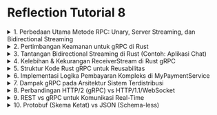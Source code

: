 # Reflection Tutorial 8

<details>
<summary>1. Perbedaan Utama Metode RPC: Unary, Server Streaming, dan Bidirectional Streaming</summary>

### Unary RPC  
>Cara Kerja:   
Klien mengirim satu permintaan, server merespons sekali.  

>Contoh Penggunaan:  
-. Mengambil data statis (e.g., informasi pengguna berdasarkan ID).  
-. Operasi CRUD sederhana (e.g., membuat atau menghapus entri database).  

>Kelebihan:  
Sederhana, cocok untuk operasi sinkron.  

### Server Streaming RPC
>Cara Kerja:  
Klien mengirim satu permintaan, server mengirim serangkaian respons secara streaming.  

>Contoh Penggunaan:  
-. Mengirim pembaruan real-time (e.g., harga saham, notifikasi).
-. Streaming log atau data sensor.  

>Kelebihan:  
Efisien untuk data yang terus berubah.  

### Bidirectional Streaming RPC
>Cara Kerja:  
Klien dan server saling mengirim aliran data secara independen.

>Contoh Penggunaan:  
-. Aplikasi chat (pesan dikirim dan diterima secara real-time).
-. Game multiplayer dengan interaksi simultan.

>Kelebihan:  
Mendukung komunikasi dua arah yang dinamis.
</details>

<details>
<summary>2. Pertimbangan Keamanan untuk gRPC di Rust</summary>

### Autentikasi:
>TLS/SSL:  
Wajib untuk mengenkripsi komunikasi. Gunakan crate seperti rustls atau openssl. 

>Token-Based Auth:  
JWT atau OAuth2 untuk validasi identitas klien.  

>mTLS (Mutual TLS):  
Verifikasi sertifikat di kedua sisi (klien dan server).  

### Autorisasi:
>Implementasi middleware untuk memeriksa izin (e.g., role-based access control).  
Contoh: Gunakan tower-layer untuk memvalidasi hak akses sebelum memproses RPC. 

### Enkripsi Data:  
>Pastikan payload Protobuf dienkripsi end-to-end jika mengandung data sensitif.  

>Hindari penyimpanan rahasia (e.g., kunci API) di kode sumber (gunakan environment variables).  

### Pencegahan Serangan:  
>Validasi input untuk menghindari serangan seperti SQL injection atau buffer overflow.  

>Rate limiting untuk mencegah DDoS.  

### Khusus Rust:
>Manfaatkan sistem kepemilikan (ownership) untuk mencegah race condition.

>Audit dependensi dengan cargo-audit untuk celah keamanan.

</details>

<details>
<summary>3. Tantangan Bidirectional Streaming di Rust (Contoh: Aplikasi Chat)</summary>

>Manajemen Konkurensi:  
-. Async/await di Rust memerlukan pengelolaan Future dan Stream yang hati-hati.  
-. Contoh: Deadlock jika task tidak di-schedule dengan benar di Tokio runtime.  

>Backpressure:  
-. Jika server/client tidak bisa mengimbangi kecepatan data, gunakan mekanisme seperti tokio::sync::mpsc untuk mengontrol aliran.  

>Error Handling:  
-. Jika satu sisi terputus (e.g., jaringan error), pastikan koneksi bisa dipulihkan atau diberi notifikasi.  
-. Implementasi timeout dengan tokio::time::timeout.

>Resource Leaks:  
-. Pastikan stream ditutup (StreamExt::close) setelah selesai untuk menghindari kebocoran memori.

>Sinkronisasi State:  
-. Untuk aplikasi chat, gunakan Arc<Mutex<...>> atau saluran async untuk mengelola daftar pengguna yang terhubung.

</details>

<details>
<summary>4. Kelebihan & Kekurangan ReceiverStream di Rust gRPC</summary>

>Kelebihan:  
-. Integrasi dengan Tokio: Cocok untuk runtime async yang sudah menggunakan Tokio.  
-. Simplifikasi kode: Konversi mudah dari mpsc::Receiver ke stream gRPC.  
-. Efisien untuk data berukuran besar atau throughput tinggi.

>Kekurangan:  
-. Overhead: Tidak cocok untuk skenario low-latency ekstrem.  
-. Ketergantungan pada Tokio: Sulit digunakan dengan runtime async lain (e.g., async-std).   
-. Kurang fleksibel: Jika memerlukan kontrol granular, lebih baik implementasi manual.  

</details>

<details>
<summary>5. Struktur Kode Rust gRPC untuk Reusabilitas</summary>

>Modularisasi:  
-. Pisahkan logika bisnis, protobuf codegen, dan infrastruktur ke modul terpisah (e.g., src/services, src/models).  

>Traits/Interface:  
-. Definisikan trait seperti PaymentProcessor untuk memisahkan implementasi konkret.  

>Middleware:  
-. Gunakan tower-layer untuk logging, auth, atau metrics yang bisa digunakan ulang.  

>Dependency Injection:  
-. Contoh: Teruskan client database atau HTTP client sebagai parameter ke handler.  

>Codegen Terpusat:  
-. Generate kode Protobuf sekali di build script (build.rs).  

</details>

<details>
<summary>6. Implementasi Logika Pembayaran Kompleks di MyPaymentService</summary>

>Idempotensi:  
Gunakan ID unik untuk setiap transaksi untuk menghindari duplikasi.

>Retry & Circuit Breaker:  
Implementasi retry dengan backoff eksponensial (e.g., tokio-retry).  

>Validasi Fraud:  
Integrasi dengan layanan pihak ketiga (e.g., Stripe Radar) untuk mendeteksi transaksi mencurigakan.  

>Distributed Transactions:  
Gunakan pola Saga untuk konsistensi data antar mikroservis.  

>Antrean Async:  
Proses pembayaran dengan tokio::task::spawn_blocking atau background worker.  

>Audit Log:  
Simpan riwayat transaksi di database terpisah untuk kepatuhan regulasi.  

</details>

<details>
<summary>7. Dampak gRPC pada Arsitektur Sistem Terdistribusi</summary>

>Interoperabilitas:  
gRPC sulit diintegrasikan dengan sistem legacy yang menggunakan REST (solusi: gunakan gRPC Gateway untuk translate HTTP/JSON ke gRPC).  

>Performance:  
HTTP/2 dan binary Protobuf mengurangi latency, cocok untuk sistem high-throughput.  

>Coupling:  
Skema Protobuf yang terpusat memaksa tim untuk sinkronisasi API, mengurangi risiko breaking changes.  

>Tooling:  
Generate kode otomatis untuk client/server di berbagai bahasa (Go, Python, dll).  

</details>

<details>
<summary>8. Perbandingan HTTP/2 (gRPC) vs HTTP/1.1/WebSocket</summary>

| Kriteria            | HTTP/2 (gRPC)     | HTTP/1.1 + WebSocket                             |
|------------------------|-----------|----------------------------------------------|
| Multiplexing | Dukungan native untuk banyak stream | Hanya 1 koneksi per request|
| Kompresi Header | HPACK mengurangi ukuran header | Tidak ada kompresi bawaan |
| Streaming | Bawaan di Protobuf/gRPC | Membutuhkan WebSocket |
| Browser Support | Terbatas (butuh gRPC-Web) | Didukung luas |
| Kompleksitas | Lebih sulit di-debug | Sederhana untuk REST tradisional |  
</details>

<details>
<summary>9. REST vs gRPC untuk Komunikasi Real-Time</summary>

>REST:  
Model Request-Response: Klien harus polling atau menggunakan WebSocket untuk real-time.  
Contoh: Aplikasi dengan update setiap 5 detik (e.g., cuaca).  

>gRPC:  
Bidirectional Streaming: Server bisa push data segera setelah tersedia.  
Contoh: Live score olahraga, chat, atau sistem trading.  

</details>

<details>
<summary>10. Protobuf (Skema Ketat) vs JSON (Schema-less)</summary>

### Protobuf:  
>Kelebihan:  
-. Ukuran payload lebih kecil (binary encoding).  
-. Validasi otomatis melalui skema.  
-. Kompatibilitas versi (fields optional/deprecated).

>Kekurangan:  
-. Tidak bisa dibaca manusia (butuh tools seperti protoc).
-. Perlu kompilasi skema ke kode.  

### JSON:  
>Kelebihan:  
-. Fleksibel (tidak perlu skema tetap).  
-. Mudah di-debug (bisa dibaca langsung).  

>Kekurangan:  
-. Rentan ke inkonsistensi (e.g., typo di field name).  
-. Ukuran payload lebih besar.  

</details>